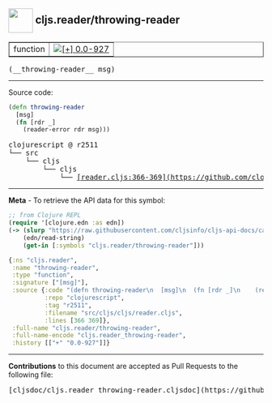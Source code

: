 ## <img width="48px" valign="middle" src="http://i.imgur.com/Hi20huC.png"> cljs.reader/throwing-reader

 <table border="1">
<tr>

<td>function</td>
<td><a href="https://github.com/cljsinfo/cljs-api-docs/tree/0.0-927"><img valign="middle" alt="[+] 0.0-927" src="https://img.shields.io/badge/+-0.0--927-lightgrey.svg"></a> </td>
</tr>
</table>

 <samp>
(__throwing-reader__ msg)<br>
</samp>

---





Source code:

```clj
(defn throwing-reader
  [msg]
  (fn [rdr _]
    (reader-error rdr msg)))
```

 <pre>
clojurescript @ r2511
└── src
    └── cljs
        └── cljs
            └── <ins>[reader.cljs:366-369](https://github.com/clojure/clojurescript/blob/r2511/src/cljs/cljs/reader.cljs#L366-L369)</ins>
</pre>


---

__Meta__ - To retrieve the API data for this symbol:

```clj
;; from Clojure REPL
(require '[clojure.edn :as edn])
(-> (slurp "https://raw.githubusercontent.com/cljsinfo/cljs-api-docs/catalog/cljs-api.edn")
    (edn/read-string)
    (get-in [:symbols "cljs.reader/throwing-reader"]))
```

```clj
{:ns "cljs.reader",
 :name "throwing-reader",
 :type "function",
 :signature ["[msg]"],
 :source {:code "(defn throwing-reader\n  [msg]\n  (fn [rdr _]\n    (reader-error rdr msg)))",
          :repo "clojurescript",
          :tag "r2511",
          :filename "src/cljs/cljs/reader.cljs",
          :lines [366 369]},
 :full-name "cljs.reader/throwing-reader",
 :full-name-encode "cljs.reader_throwing-reader",
 :history [["+" "0.0-927"]]}

```

---

__Contributions__ to this document are accepted as Pull Requests to the following file:

 <pre>
[cljsdoc/cljs.reader_throwing-reader.cljsdoc](https://github.com/cljsinfo/cljs-api-docs/blob/master/cljsdoc/cljs.reader_throwing-reader.cljsdoc)
</pre>

